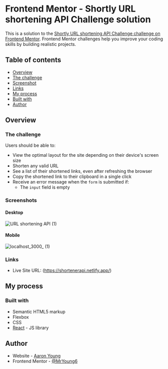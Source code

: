 # Frontend Mentor - Shortly URL shortening API Challenge solution

This is a solution to the [Shortly URL shortening API Challenge challenge on Frontend Mentor](https://www.frontendmentor.io/challenges/url-shortening-api-landing-page-2ce3ob-G). Frontend Mentor challenges help you improve your coding skills by building realistic projects. 

## Table of contents

  - [Overview](#overview)
  - [The challenge](#the-challenge)
  - [Screenshot](#screenshot)
  - [Links](#links)
  - [My process](#my-process)
  - [Built with](#built-with)
  - [Author](#author)

## Overview

### The challenge

Users should be able to:

- View the optimal layout for the site depending on their device's screen size
- Shorten any valid URL
- See a list of their shortened links, even after refreshing the browser
- Copy the shortened link to their clipboard in a single click
- Receive an error message when the `form` is submitted if:
  - The `input` field is empty

### Screenshots

#### Desktop

![URL shortening API (1)](https://github.com/MrYoung6/URL-shortening-API/assets/141578478/4295da6c-3b87-4bc8-9e48-8f6031e54553)

#### Mobile

![localhost_3000_ (1)](https://github.com/MrYoung6/URL-shortening-API/assets/141578478/869fedcb-96ca-4219-8306-37c6d968e633)



### Links

- Live Site URL: (https://shortenerapi.netlify.app/)

## My process

### Built with

- Semantic HTML5 markup
- Flexbox
- CSS
- [React](https://reactjs.org/) - JS library


## Author

- Website - [Aaron Young](https://shortenerapi.netlify.app/)
- Frontend Mentor - [@MrYoung6](https://www.frontendmentor.io/profile/MrYoung6)



